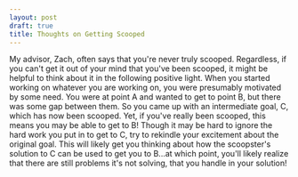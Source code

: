 ```yaml
---
layout: post
draft: true
title: Thoughts on Getting Scooped
---
```


My advisor, Zach, often says that you're never truly scooped.
Regardless, if you can't get it out of your mind that you've been scooped,
  it might be helpful to think about it in the following positive light.
When you started working on whatever you are working on,
  you were presumably motivated by some need.
You were at point A and wanted to get to point B,
  but there was some gap between them.
So you came up with an intermediate goal, C, which has now been scooped.
Yet, if you've really been scooped, this means you may be able to get to B!
Though it may be hard to ignore the hard work you put in to get to C,
  try to rekindle your excitement about the original goal.
This will likely get you thinking about how the scoopster's solution to C
  can be used to get you to B...at which point,
  you'll likely realize that there are still problems it's not solving, that you handle in your solution!
